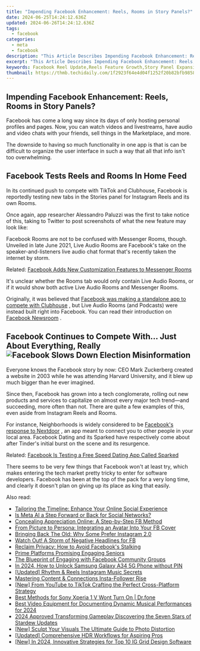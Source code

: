```yaml
---
title: "Impending Facebook Enhancement: Reels, Rooms in Story Panels?"
date: 2024-06-25T14:24:12.636Z
updated: 2024-06-26T14:24:12.636Z
tags:
  - facebook
categories:
  - meta
  - facebook
description: "This Article Describes Impending Facebook Enhancement: Reels, Rooms in Story Panels?"
excerpt: "This Article Describes Impending Facebook Enhancement: Reels, Rooms in Story Panels?"
keywords: Facebook Reel Update,Reels Feature Growth,Story Panel Expansion,Social Media Evolution,Video Content Trends,User Interface Innovation,Panels in Stories
thumbnail: https://thmb.techidaily.com/1f2923f64e4d04f1252f20b82bfb98586fbf55cfa582bc360a8483bf8c37d216.jpg
---
```


## Impending Facebook Enhancement: Reels, Rooms in Story Panels?

 Facebook has come a long way since its days of only hosting personal profiles and pages. Now, you can watch videos and livestreams, have audio and video chats with your friends, sell things in the Marketplace, and more.

 The downside to having so much functionality in one app is that is can be difficult to organize the user interface in such a way that all that info isn't too overwhelming.

## Facebook Tests Reels and Rooms In Home Feed

 In its continued push to compete with TikTok and Clubhouse, Facebook is reportedly testing new tabs in the Stories panel for Instagram Reels and its own Rooms.

 Once again, app researcher Alessandro Paluzzi was the first to take notice of this, taking to Twitter to post screenshots of what the new feature may look like:

 Facebook Rooms are not to be confused with Messenger Rooms, though. Unveiled in late June 2021, Live Audio Rooms are Facebook's take on the speaker-and-listeners live audio chat format that's recently taken the internet by storm.

 Related: [Facebook Adds New Customization Features to Messenger Rooms](https://www.makeuseof.com/messenger-rooms-new-customization-features/)

 It's unclear whether the Rooms tab would only contain Live Audio Rooms, or if it would show both active Live Audio Rooms and Messenger Rooms.

 Originally, it was believed that [Facebook was making a standalone app to compete with Clubhouse](https://www.makeuseof.com/facebook-making-clubhouse-app/) , but Live Audio Rooms (and Podcasts) were instead built right into Facebook. You can read their introduction on [Facebook Newsroom](https://about.fb.com/news/2021/06/live-audio-rooms-and-podcasts-on-facebook/) .

## Facebook Continues to Compete With… Just About Everything, Really ![Facebook Slows Down Election Misinformation](https://static1.makeuseofimages.com/wordpress/wp-content/uploads/2020/11/facebook-slow-down-election-misinfo.jpg)

 Everyone knows the Facebook story by now: CEO Mark Zuckerberg created a website in 2003 while he was attending Harvard University, and it blew up much bigger than he ever imagined.

 Since then, Facebook has grown into a tech conglomerate, rolling out new products and services to capitalize on almost every major tech trend—and succeeding, more often than not. There are quite a few examples of this, even aside from Instagram Reels and Rooms.

 For instance, Neighborhoods is widely considered to be [Facebook's response to Nextdoor](https://www.makeuseof.com/new-facebook-neighborhoods-feature/) , an app meant to connect you to other people in your local area. Facebook Dating and its Sparked have respectively come about after Tinder's initial burst on the scene and its resurgence.

 Related: [Facebook Is Testing a Free Speed Dating App Called Sparked](https://www.makeuseof.com/sparked-facebook-speed-dating-app/)

 There seems to be very few things that Facebook won't at least try, which makes entering the tech market pretty tricky to enter for software developers. Facebook has been at the top of the pack for a very long time, and clearly it doesn't plan on giving up its place as king that easily.


<ins class="adsbygoogle"
     style="display:block"
     data-ad-format="autorelaxed"
     data-ad-client="ca-pub-7571918770474297"
     data-ad-slot="1223367746"></ins>



<ins class="adsbygoogle"
     style="display:block"
     data-ad-client="ca-pub-7571918770474297"
     data-ad-slot="8358498916"
     data-ad-format="auto"
     data-full-width-responsive="true"></ins>

<span class="atpl-alsoreadstyle">Also read:</span>
<div><ul>
<li><a href="https://facebook.techidaily.com/tailoring-the-timeline-enhance-your-online-social-experience/"><u>Tailoring the Timeline: Enhance Your Online Social Experience</u></a></li>
<li><a href="https://facebook.techidaily.com/is-meta-ai-a-step-forward-or-back-for-social-networks/"><u>Is Meta AI a Step Forward or Back for Social Networks?</u></a></li>
<li><a href="https://facebook.techidaily.com/concealing-appreciation-online-a-step-by-step-fb-method/"><u>Concealing Appreciation Online: A Step-by-Step FB Method</u></a></li>
<li><a href="https://facebook.techidaily.com/from-picture-to-persona-integrating-an-avatar-into-your-fb-cover/"><u>From Picture to Persona: Integrating an Avatar Into Your FB Cover</u></a></li>
<li><a href="https://facebook.techidaily.com/bringing-back-the-old-why-some-prefer-instagram-20/"><u>Bringing Back The Old: Why Some Prefer Instagram 2.0</u></a></li>
<li><a href="https://facebook.techidaily.com/watch-out-a-storm-of-negative-headlines-for-fb/"><u>Watch Out! A Storm of Negative Headlines for FB</u></a></li>
<li><a href="https://facebook.techidaily.com/reclaim-privacy-how-to-avoid-facebooks-stalking/"><u>Reclaim Privacy: How to Avoid Facebook's Stalking</u></a></li>
<li><a href="https://facebook.techidaily.com/prime-platforms-promising-engaging-seniors/"><u>Prime Platforms Promising Engaging Seniors</u></a></li>
<li><a href="https://facebook.techidaily.com/the-blueprint-of-engaging-with-facebook-community-groups/"><u>The Blueprint of Engaging with Facebook Community Groups</u></a></li>
<li><a href="https://android-unlock.techidaily.com/in-2024-how-to-unlock-samsung-galaxy-a34-5g-phone-without-pin-by-drfone-android/"><u>In 2024, How to Unlock Samsung Galaxy A34 5G Phone without PIN</u></a></li>
<li><a href="https://instagram-clips.techidaily.com/updated-rhythm-and-reels-instagram-music-secrets/"><u>[Updated] Rhythm & Reels  Instagram Music Secrets</u></a></li>
<li><a href="https://instagram-clips.techidaily.com/mastering-content-and-connections-insta-follower-rise/"><u>Mastering Content & Connections  Insta-Follower Rise</u></a></li>
<li><a href="https://youtube-help.techidaily.com/new-from-youtube-to-tiktok-crafting-the-perfect-cross-platform-strategy/"><u>[New] From YouTube to TikTok  Crafting the Perfect Cross-Platform Strategy</u></a></li>
<li><a href="https://howto.techidaily.com/best-methods-for-sony-xperia-1-v-wont-turn-on-drfone-by-drfone-fix-android-problems-fix-android-problems/"><u>Best Methods for Sony Xperia 1 V Wont Turn On | Dr.fone</u></a></li>
<li><a href="https://extra-resources.techidaily.com/best-video-equipment-for-documenting-dynamic-musical-performances-for-2024/"><u>Best Video Equipment for Documenting Dynamic Musical Performances for 2024</u></a></li>
<li><a href="https://screen-video-capture.techidaily.com/2024-approved-transforming-gameplay-discovering-the-seven-stars-of-stardew-updates/"><u>2024 Approved  Transforming Gameplay  Discovering the Seven Stars of Stardew Updates</u></a></li>
<li><a href="https://extra-support.techidaily.com/new-sculpt-your-visuals-the-ultimate-guide-to-photo-distortion/"><u>[New] Sculpt Your Visuals  The Ultimate Guide to Photo Distortion</u></a></li>
<li><a href="https://extra-hints.techidaily.com/updated-comprehensive-hdr-workflows-for-aspiring-pros/"><u>[Updated] Comprehensive HDR Workflows for Aspiring Pros</u></a></li>
<li><a href="https://instagram-video-recordings.techidaily.com/new-in-2024-innovative-strategies-for-top-10-ig-grid-design-software/"><u>[New] In 2024, Innovative Strategies for Top 10 IG Grid Design Software</u></a></li>
</ul></div>
